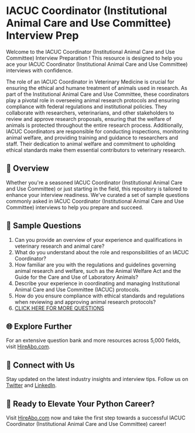 # IACUC Coordinator (Institutional Animal Care and Use Committee) Interview Prep

Welcome to the IACUC Coordinator (Institutional Animal Care and Use Committee) Interview Preparation ! This resource is designed to help you ace your IACUC Coordinator (Institutional Animal Care and Use Committee) interviews with confidence.

The role of an IACUC Coordinator in Veterinary Medicine is crucial for ensuring the ethical and humane treatment of animals used in research. As part of the Institutional Animal Care and Use Committee, these coordinators play a pivotal role in overseeing animal research protocols and ensuring compliance with federal regulations and institutional policies. They collaborate with researchers, veterinarians, and other stakeholders to review and approve research proposals, ensuring that the welfare of animals is protected throughout the entire research process. Additionally, IACUC Coordinators are responsible for conducting inspections, monitoring animal welfare, and providing training and guidance to researchers and staff. Their dedication to animal welfare and commitment to upholding ethical standards make them essential contributors to veterinary research.

## 🚀 Overview

Whether you're a seasoned IACUC Coordinator (Institutional Animal Care and Use Committee) or just starting in the field, this repository is tailored to enhance your interview readiness. We've curated a set of sample questions commonly asked in IACUC Coordinator (Institutional Animal Care and Use Committee) interviews to help you prepare and succeed.

## 📝 Sample Questions

1. Can you provide an overview of your experience and qualifications in veterinary research and animal care?
2. What do you understand about the role and responsibilities of an IACUC Coordinator?
3. How familiar are you with the regulations and guidelines governing animal research and welfare, such as the Animal Welfare Act and the Guide for the Care and Use of Laboratory Animals?
4. Describe your experience in coordinating and managing Institutional Animal Care and Use Committee (IACUC) protocols.
5. How do you ensure compliance with ethical standards and regulations when reviewing and approving animal research protocols?
6. [CLICK HERE FOR MORE QUESTIONS](https://hireabo.com/job/24_2_21/IACUC%20Coordinator%20Institutional%20Animal%20Care%20and%20Use%20Committee)

## 🌐 Explore Further

For an extensive question bank and more resources across 5,000 fields, visit [HireAbo.com](https://www.hireabo.com).

## 📱 Connect with Us

Stay updated on the latest industry insights and interview tips. Follow us on [Twitter](https://twitter.com/hireabo) and [LinkedIn](https://www.linkedin.com/in/hire-abo-3609972a8/).

## 🚀 Ready to Elevate Your Python Career?

Visit [HireAbo.com](https://www.hireabo.com) now and take the first step towards a successful IACUC Coordinator (Institutional Animal Care and Use Committee) career!